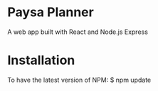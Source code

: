 # Paysa Planner

A web app built with React and Node.js Express

# Installation
To have the latest version of NPM: 
$ npm update


